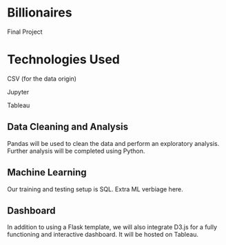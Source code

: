 # Billionaires
Final Project

# Technologies Used
CSV (for the data origin)

Jupyter

Tableau

## Data Cleaning and Analysis
Pandas will be used to clean the data and perform an exploratory analysis. Further analysis will be completed using Python.

## Machine Learning
Our training and testing setup is SQL. Extra ML verbiage here.

## Dashboard
In addition to using a Flask template, we will also integrate D3.js for a fully functioning and interactive dashboard. It will be hosted on Tableau.
